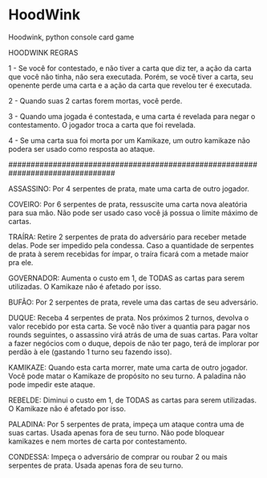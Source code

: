 # HoodWink
Hoodwink, python console card game

HOODWINK
REGRAS

1 - Se você for contestado, e não tiver a carta que diz ter, a ação da carta que você não tinha, não sera executada.
Porém, se você tiver a carta, seu openente perde uma carta e a ação da carta
que revelou ter é executada.

2 - Quando suas 2 cartas forem mortas, você perde.

3 - Quando uma jogada é contestada, e uma carta é revelada para negar o contestamento. O jogador troca a carta que foi revelada.

4 - Se uma carta sua foi morta por um Kamikaze, um outro kamikaze não podera ser usado como resposta ao ataque.

################################################################################

ASSASSINO: Por 4 serpentes de prata, mate uma carta de outro jogador.

COVEIRO: Por 6 serpentes de prata, ressuscite uma carta nova aleatória para sua mão.
Não pode ser usado caso você já possua o limite máximo de cartas.

TRAÍRA: Retire 2 serpentes de prata do adversário para receber metade delas. 
Pode ser impedido pela condessa.
Caso a quantidade de serpentes de prata à serem recebidas for ímpar, o traíra ficará com a metade maior pra ele.

GOVERNADOR: Aumenta o custo em 1, de TODAS as cartas para serem utilizadas.
O Kamikaze não é afetado por isso.

BUFÃO: Por 2 serpentes de prata, revele uma das cartas de seu adversário.

DUQUE: Receba 4 serpentes de prata. Nos próximos 2 turnos, devolva o valor recebido por esta carta.
Se você não tiver a quantia para pagar nos rounds seguintes, o assassino virá atrás de uma de suas cartas.
Para voltar a fazer negócios com o duque, depois de não ter pago, terá de implorar por perdão à ele (gastando 1 turno seu fazendo isso).

KAMIKAZE: Quando esta carta morrer, mate uma carta de outro jogador.
Você pode matar o Kamikaze de propósito no seu turno.
A paladina não pode impedir este ataque.

REBELDE: Diminui o custo em 1, de TODAS as cartas para serem utilizadas.
O Kamikaze não é afetado por isso.

PALADINA: Por 5 serpentes de prata, impeça um ataque contra uma de suas cartas.
Usada apenas fora de seu turno.
Não pode bloquear kamikazes e nem mortes de carta por contestamento.

CONDESSA: Impeça o adversário de comprar ou roubar 2 ou mais serpentes de prata.
Usada apenas fora de seu turno.
